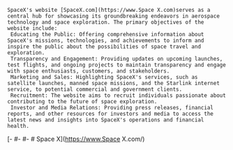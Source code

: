     SpaceX's website [SpaceX.com](https://www.Space X.com)serves as a central hub for showcasing its groundbreaking endeavors in aerospace technology and space exploration. The primary objectives of the website include:
     Educating the Public: Offering comprehensive information about SpaceX's missions, technologies, and achievements to inform and inspire the public about the possibilities of space travel and exploration.
     Transparency and Engagement: Providing updates on upcoming launches, test flights, and ongoing projects to maintain transparency and engage with space enthusiasts, customers, and stakeholders.
     Marketing and Sales: Highlighting SpaceX's services, such as satellite launches, manned space missions, and the Starlink internet service, to potential commercial and government clients.
     Recruitment: The website aims to recruit individuals passionate about contributing to the future of space exploration.
     Investor and Media Relations: Providing press releases, financial reports, and other resources for investors and media to access the latest news and insights into SpaceX's operations and financial health.

[- #- #- # Space X](https://www.Space X.com/)

